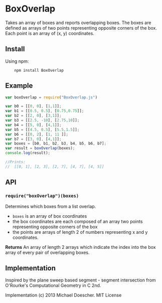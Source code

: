 BoxOverlap
=======
Takes an array of boxes and reports overlapping boxes.  The boxes are defined as arrays of two points representing opposite corners of the box.  Each point is an array of (x, y) coordinates.

## Install
Using npm:

		npm install BoxOverlap

## Example

```javascript
var boxOverlap = require("BoxOverlap.js")

var b0 = [[0, 0], [1,1]];
var b1 = [[0.5, 0.5], [0.75,0.75]];
var b2 = [[2, 0], [3,1]];
var b3 = [[2.5, -10], [2.75,10]];
var b4 = [[5, 0], [4,1]];
var b5 = [[4.5, 0.5], [5.5,1.5]];
var b6 = [[0, 2], [1, 11 ]];
var b7 = [[3, 0], [4,1]];
var boxes = [b0, b1, b2, b3, b4, b5, b6, b7];
var result = boxOverlap(boxes);
console.log(result);

//Prints:
//  [[0, 1], [2, 3], [2, 7], [4, 7], [4, 5]]
```

## API

### `require("boxOverlap")(boxes)`
Determines which boxes from a list overlap.

* `boxes` is an array of box coordinates
* the box coordinates are each composed of an array two points representing opposite corners of the box
* the points are arrays of length 2 of numbers representing x and y coordinates.

**Returns** An array of length 2 arrays which indicate the index into the box array of every pair of overlapping boxes.

## Implementation 
Inspired by the plane sweep based segment - segment intersection from O'Rourke's Computational Geometry in C 2nd.

Implementation (c) 2013 Michael Doescher.  MIT License
